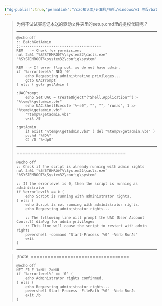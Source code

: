 ```yaml
---
{"dg-publish":true,"permalink":"/czc知识库/计算机/搞机/windows/v1 老版/bat脚本-bat提权代码汇总 管理员权限.txt/","dgPassFrontmatter":true,"created":"2024-06-18T17:45:20.297+08:00","updated":"2024-12-08T12:34:13.022+08:00"}
---
```



> 为何不试试买笔记本送的驱动文件夹里的setup.cmd里的提权代码呢？
> 
> ---
> 
> ```
> @echo off
> :: BatchGotAdmin
> ::-------------------------------------
> REM  --> Check for permissions
>nul 2>&1 "%SYSTEMROOT%\system32\cacls.exe" "%SYSTEMROOT%\system32\config\system"
> 
> REM --> If error flag set, we do not have admin.
> if '%errorlevel%' NEQ '0' (
>     echo Requesting administrative privileges...
>     goto UACPrompt
> ) else ( goto gotAdmin )
> 
> :UACPrompt
>     echo Set UAC = CreateObject^("Shell.Application"^) > "%temp%\getadmin.vbs"
>     echo UAC.ShellExecute "%~s0", "", "", "runas", 1 >> "%temp%\getadmin.vbs"
>     "%temp%\getadmin.vbs"
>     exit /B
> 
> :gotAdmin
>     if exist "%temp%\getadmin.vbs" ( del "%temp%\getadmin.vbs" )
>     pushd "%CD%"
>     CD /D "%~dp0"
> ```
> 
> ---
> =======================================
> 
> ```
> @echo off
> :: Check if the script is already running with admin rights
>nul 2>&1 "%SYSTEMROOT%\System32\cacls.exe" "%SYSTEMROOT%\System32\config\system"
> 
> :: If the errorlevel is 0, then the script is running as administrator
> if %errorlevel% == 0 (
>     echo Script is running with administrator rights.
> ) else (
>     echo Script is not running with administrator rights.
>     echo Requesting administrator rights...
> 
>     :: The following line will prompt the UAC (User Account Control) dialog for admin privileges
>     :: This line will cause the script to restart with admin rights
>     powershell -command "Start-Process '%0' -Verb RunAs"
>     exit
> )
> ```
> 
> ---


> [!note] ===================================
> ```
> @echo off
> NET FILE 1>NUL 2>NUL
> if '%errorlevel%' == '0' (
>     echo Administrator rights confirmed.
> ) else (
>     echo Requesting administrator rights...
>     powershell Start-Process -FilePath "%0" -Verb RunAs
>     exit /b
> )
> ```


